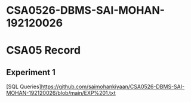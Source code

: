 # CSA0526-DBMS-SAI-MOHAN-192120026
# CSA05 Record
## Experiment 1
[SQL Queries]https://github.com/saimohankiyaan/CSA0526-DBMS-SAI-MOHAN-192120026/blob/main/EXP%201.txt

